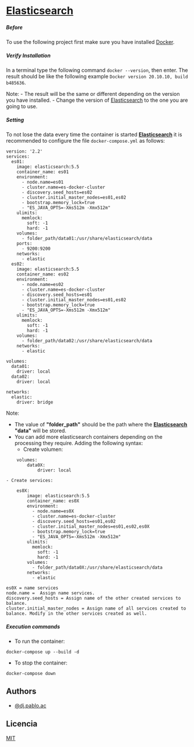 # [Elasticsearch](https://www.elastic.co/es/elasticsearch/ "Elasticsearch")

##### Before

To use the following project first make sure you have installed [Docker](https://docs.docker.com/get-docker/ "Docker").

##### Verify Installation

In a terminal type the following command `docker --version`, then enter. The result should be like the following example `Docker version 20.10.10, build b485636`.

Note:
    - The result will be the same or different depending on the version you have installed.
    - Change the version of [Elasticsearch](https://www.elastic.co/es/elasticsearch/ "Elasticsearch") to the one you are going to use.

##### Setting

To not lose the data every time the container is started **[Elasticsearch](https://www.elastic.co/es/elasticsearch/ "Elasticsearch")** it is recommended to configure the file `docker-compose.yml` as follows:

```
version: '2.2'
services:
  es01:
    image: elasticsearch:5.5
    container_name: es01
    environment:
      - node.name=es01
      - cluster.name=es-docker-cluster
      - discovery.seed_hosts=es02
      - cluster.initial_master_nodes=es01,es02
      - bootstrap.memory_lock=true
      - "ES_JAVA_OPTS=-Xms512m -Xmx512m"
    ulimits:
      memlock:
        soft: -1
        hard: -1
    volumes:
      - folder_path/data01:/usr/share/elasticsearch/data
    ports:
      - 9200:9200
    networks:
      - elastic
  es02:
    image: elasticsearch:5.5
    container_name: es02
    environment:
      - node.name=es02
      - cluster.name=es-docker-cluster
      - discovery.seed_hosts=es01
      - cluster.initial_master_nodes=es01,es02
      - bootstrap.memory_lock=true
      - "ES_JAVA_OPTS=-Xms512m -Xmx512m"
    ulimits:
      memlock:
        soft: -1
        hard: -1
    volumes:
      - folder_path/data02:/usr/share/elasticsearch/data
    networks:
      - elastic

volumes:
  data01:
    driver: local
  data02:
    driver: local

networks:
  elastic:
    driver: bridge
```
Note:
- The value of  **"folder_path"** should be the path where the **[Elasticsearch](https://www.elastic.co/es/elasticsearch/ "Elasticsearch")** **"data"** will be stored.
- You can add more elasticsearch containers depending on the processing they require. Adding the following syntax:
	- Create volumen:
```
    volumes:
    	data0X:
			driver: local
```
	- Create services:
```
    es0X:
        image: elasticsearch:5.5
        container_name: es0X
        environment:
          - node.name=es0X
          - cluster.name=es-docker-cluster
          - discovery.seed_hosts=es01,es02
          - cluster.initial_master_nodes=es01,es02,es0X
          - bootstrap.memory_lock=true
          - "ES_JAVA_OPTS=-Xms512m -Xmx512m"
        ulimits:
          memlock:
            soft: -1
            hard: -1
        volumes:
          - folder_path/data0X:/usr/share/elasticsearch/data
        networks:
          - elastic
```

	es0X = name services
	node.name =  Assign name services.
	discovery.seed_hosts = Assign name of the other created services to balance.
	cluster.initial_master_nodes = Assign name of all services created to balance. Modify in the other services created as well.

##### Execution commands
- To run the container:

`docker-compose up --build -d`

- To stop the container:

`docker-compose down`

## Authors

- [@dj.pablo.ac](https://gitlab.com/dj.pablo.ac)

## Licencia

[MIT](https://choosealicense.com/licenses/mit/)